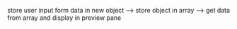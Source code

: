 store user input form data in new object -->
store object in array -->
get data from array and display in preview pane
